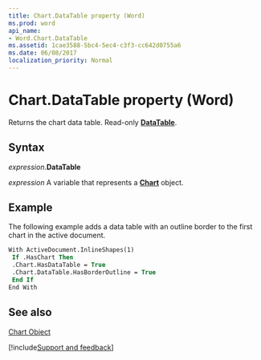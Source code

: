 ```yaml
---
title: Chart.DataTable property (Word)
ms.prod: word
api_name:
- Word.Chart.DataTable
ms.assetid: 1cae3588-5bc4-5ec4-c3f3-cc642d0755a6
ms.date: 06/08/2017
localization_priority: Normal
---
```



# Chart.DataTable property (Word)

Returns the chart data table. Read-only  **[DataTable](Word.DataTable.md)**.


## Syntax

_expression_.**DataTable**

_expression_ A variable that represents a **[Chart](Word.Chart.md)** object.


## Example

The following example adds a data table with an outline border to the first chart in the active document.


```vb
With ActiveDocument.InlineShapes(1) 
 If .HasChart Then 
 .Chart.HasDataTable = True 
 .Chart.DataTable.HasBorderOutline = True 
 End If 
End With
```


## See also


[Chart Object](Word.Chart.md)

[!include[Support and feedback](~/includes/feedback-boilerplate.md)]